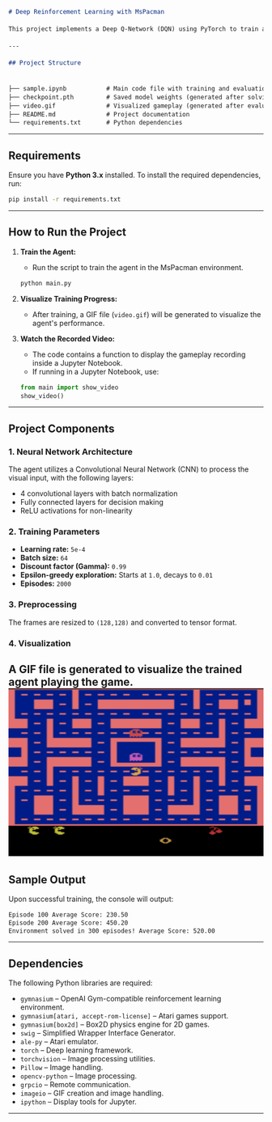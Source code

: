 
```markdown
# Deep Reinforcement Learning with MsPacman

This project implements a Deep Q-Network (DQN) using PyTorch to train an agent to play the game **Ms. Pac-Man** in the Gymnasium environment. The training involves processing visual observations and applying reinforcement learning techniques.

---

## Project Structure


├── sample.ipynb           # Main code file with training and evaluation
├── checkpoint.pth         # Saved model weights (generated after solving)
├── video.gif              # Visualized gameplay (generated after evaluation)
├── README.md              # Project documentation
└── requirements.txt       # Python dependencies
```

---

## Requirements

Ensure you have **Python 3.x** installed. To install the required dependencies, run:

```bash
pip install -r requirements.txt
```

---

## How to Run the Project

1. **Train the Agent:**
   - Run the script to train the agent in the MsPacman environment.
   
   ```python
   python main.py
   ```

2. **Visualize Training Progress:**
   - After training, a GIF file (`video.gif`) will be generated to visualize the agent's performance.

3. **Watch the Recorded Video:**
   - The code contains a function to display the gameplay recording inside a Jupyter Notebook.
   - If running in a Jupyter Notebook, use:

   ```python
   from main import show_video
   show_video()
   ```

---

## Project Components

### 1. **Neural Network Architecture**
The agent utilizes a Convolutional Neural Network (CNN) to process the visual input, with the following layers:

- 4 convolutional layers with batch normalization
- Fully connected layers for decision making
- ReLU activations for non-linearity

### 2. **Training Parameters**
- **Learning rate:** `5e-4`
- **Batch size:** `64`
- **Discount factor (Gamma):** `0.99`
- **Epsilon-greedy exploration:** Starts at `1.0`, decays to `0.01`
- **Episodes:** `2000`

### 3. **Preprocessing**
The frames are resized to `(128,128)` and converted to tensor format.

### 4. **Visualization**
A GIF file is generated to visualize the trained agent playing the game.
![video.gif](video.gif)
---

## Sample Output

Upon successful training, the console will output:

```
Episode 100	Average Score: 230.50
Episode 200	Average Score: 450.20
Environment solved in 300 episodes! Average Score: 520.00
```

---

## Dependencies

The following Python libraries are required:

- `gymnasium` – OpenAI Gym-compatible reinforcement learning environment.
- `gymnasium[atari, accept-rom-license]` – Atari games support.
- `gymnasium[box2d]` – Box2D physics engine for 2D games.
- `swig` – Simplified Wrapper Interface Generator.
- `ale-py` – Atari emulator.
- `torch` – Deep learning framework.
- `torchvision` – Image processing utilities.
- `Pillow` – Image handling.
- `opencv-python` – Image processing.
- `grpcio` – Remote communication.
- `imageio` – GIF creation and image handling.
- `ipython` – Display tools for Jupyter.

---

